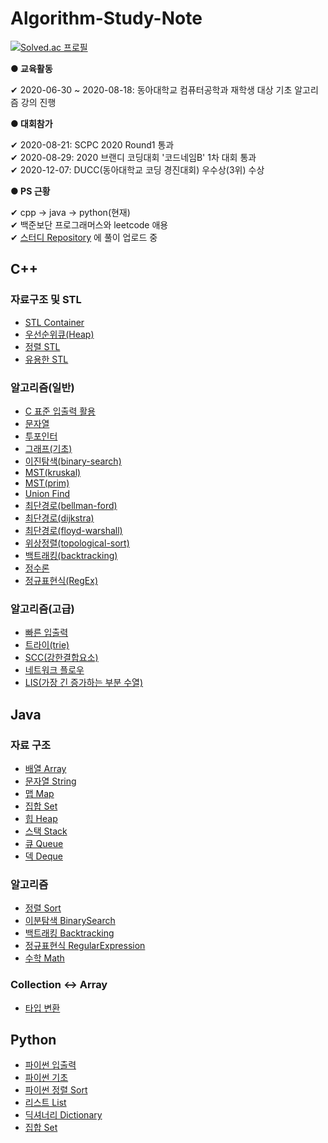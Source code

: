 # Algorithm-Study-Note
    
[![Solved.ac 프로필](http://mazassumnida.wtf/api/v2/generate_badge?boj=eddy5360)](https://solved.ac/eddy5360)    


**● 교육활동**    

 ✔ 2020-06-30 ~ 2020-08-18: 동아대학교 컴퓨터공학과 재학생 대상 기초 알고리즘 강의 진행    
    
    
**● 대회참가**

 ✔ 2020-08-21: SCPC 2020 Round1 통과    
 ✔ 2020-08-29: 2020 브랜디 코딩대회 '코드네임B' 1차 대회 통과    
 ✔ 2020-12-07: DUCC(동아대학교 코딩 경진대회) 우수상(3위) 수상


**● PS 근황**

 ✔ cpp -> java -> python(현재)    
 ✔ 백준보단 프로그래머스와 leetcode 애용    
 ✔ [스터디 Repository](https://github.com/donga-it-club/Algorithm-Study/tree/main/%ED%99%A9%EC%A7%84%EC%84%B1) 에 풀이 업로드 중


## C++

### 자료구조 및 STL

- [STL Container](https://github.com/JinseongHwang/Algorithm-Study-Note/blob/master/cpp/STL_Container.cpp)
- [우선순위큐(Heap)](https://github.com/JinseongHwang/Algorithm-Study-Note/blob/master/cpp/heap.cpp)
- [정렬 STL](https://github.com/JinseongHwang/Algorithm-Study-Note/blob/master/cpp/sort.cpp)
- [유용한 STL](https://github.com/JinseongHwang/Algorithm-Study-Note/blob/master/cpp/STL_useful.cpp)

### 알고리즘(일반)

- [C 표준 입출력 활용](https://github.com/JinseongHwang/Algorithm-Study-Note/blob/master/cpp/standard_IO.c)
- [문자열](https://github.com/JinseongHwang/Algorithm-Study-Note/blob/master/cpp/string.cpp)
- [투포인터](https://github.com/JinseongHwang/Algorithm-Study-Note/blob/master/cpp/two_pointer.cpp)
- [그래프(기초)](https://github.com/JinseongHwang/Algorithm-Study-Note/blob/master/cpp/basic_graph.cpp)
- [이진탐색(binary-search)](https://github.com/JinseongHwang/Algorithm-Study-Note/blob/master/cpp/binary_search.cpp)
- [MST(kruskal)](https://github.com/JinseongHwang/Algorithm-Study-Note/blob/master/cpp/MST(kruskal).cpp)
- [MST(prim)](https://github.com/JinseongHwang/Algorithm-Study-Note/blob/master/cpp/MST(prim).cpp)
- [Union Find](https://github.com/JinseongHwang/Algorithm-Study-Note/blob/master/cpp/union-find.cpp)
- [최단경로(bellman-ford)](https://github.com/JinseongHwang/Algorithm-Study-Note/blob/master/cpp/bellman-ford.cpp)
- [최단경로(dijkstra)](https://github.com/JinseongHwang/Algorithm-Study-Note/blob/master/cpp/dijkstra.cpp)
- [최단경로(floyd-warshall)](https://github.com/JinseongHwang/Algorithm-Study-Note/blob/master/cpp/floyd-warshall.cpp)
- [위상정렬(topological-sort)](https://github.com/JinseongHwang/Algorithm-Study-Note/blob/master/cpp/topological_sort.cpp)
- [백트래킹(backtracking)](https://github.com/JinseongHwang/Algorithm-Study-Note/blob/master/cpp/backtracking.cpp)
- [정수론](https://github.com/JinseongHwang/Algorithm-Study-Note/blob/master/cpp/number_theory.cpp)
- [정규표현식(RegEx)](https://github.com/JinseongHwang/Algorithm-Study-Note/blob/master/cpp/regex.cpp)

### 알고리즘(고급)

- [빠른 입출력](https://github.com/JinseongHwang/Algorithm-Study-Note/blob/master/cpp/Fast_IO.cpp)
- [트라이(trie)](https://github.com/JinseongHwang/Algorithm-Study-Note/blob/master/cpp/trie.cpp)
- [SCC(강한결합요소)](https://github.com/JinseongHwang/Algorithm-Study-Note/blob/master/cpp/scc.cpp)
- [네트워크 플로우](https://github.com/JinseongHwang/Algorithm-Study-Note/blob/master/cpp/network-flow.cpp)
- [LIS(가장 긴 증가하는 부분 수열)](https://github.com/JinseongHwang/Algorithm-Study-Note/blob/master/cpp/LIS.cpp)

## Java

### 자료 구조

- [배열 Array](https://github.com/JinseongHwang/Algorithm-Study-Note/blob/master/java/Array.md)
- [문자열 String](https://github.com/JinseongHwang/Algorithm-Study-Note/blob/master/java/String.md)
- [맵 Map](https://github.com/JinseongHwang/Algorithm-Study-Note/blob/master/java/Map.md)
- [집합 Set](https://github.com/JinseongHwang/Algorithm-Study-Note/blob/master/java/Set.md)
- [힙 Heap](https://github.com/JinseongHwang/Algorithm-Study-Note/blob/master/java/Heap.md)
- [스택 Stack](https://github.com/JinseongHwang/Algorithm-Study-Note/blob/master/java/Stack.md)
- [큐 Queue](https://github.com/JinseongHwang/Algorithm-Study-Note/blob/master/java/Queue.md)
- [덱 Deque](https://github.com/JinseongHwang/Algorithm-Study-Note/blob/master/java/Deque.md)

### 알고리즘

- [정렬 Sort](https://github.com/JinseongHwang/Algorithm-Study-Note/blob/master/java/Sort.md)
- [이분탐색 BinarySearch](https://github.com/JinseongHwang/Algorithm-Study-Note/blob/master/java/BinarySearch.md)
- [백트래킹 Backtracking](https://github.com/JinseongHwang/Algorithm-Study-Note/blob/master/java/Backtracking.md)
- [정규표현식 RegularExpression](https://github.com/JinseongHwang/Algorithm-Study-Note/blob/master/java/Regex.md)
- [수학 Math](https://github.com/JinseongHwang/Algorithm-Study-Note/blob/master/java/Math.md)

### Collection ↔️ Array

- [타입 변환](https://github.com/JinseongHwang/Algorithm-Study-Note/blob/master/java/ConvertType.md)

## Python

- [파이썬 입출력](https://github.com/JinseongHwang/Algorithm-Study-Note/blob/master/python/IO.md)
- [파이썬 기초](https://github.com/JinseongHwang/Algorithm-Study-Note/blob/master/python/Basic.md)
- [파이썬 정렬 Sort](https://github.com/JinseongHwang/Algorithm-Study-Note/blob/master/python/Sort.md)
- [리스트 List](https://github.com/JinseongHwang/Algorithm-Study-Note/blob/master/python/List.md)
- [딕셔너리 Dictionary](https://github.com/JinseongHwang/Algorithm-Study-Note/blob/master/python/Dictionary.md)
- [집합 Set](https://github.com/JinseongHwang/Algorithm-Study-Note/blob/master/python/Set.md)